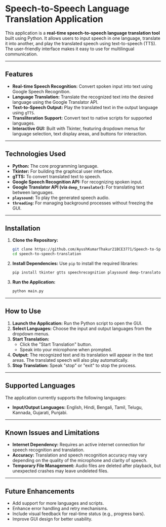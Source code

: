 # Speech-to-Speech Language Translation Application

This application is a **real-time speech-to-speech language translation tool** built using Python. It allows users to input speech in one language, translate it into another, and play the translated speech using text-to-speech (TTS). The user-friendly interface makes it easy to use for multilingual communication.

---

## Features

- **Real-time Speech Recognition:** Convert spoken input into text using Google Speech Recognition.
- **Language Translation:** Translate the recognized text into the desired language using the Google Translator API.
- **Text-to-Speech Output:** Play the translated text in the output language using `gTTS`.
- **Transliteration Support:** Convert text to native scripts for supported languages.
- **Interactive GUI:** Built with Tkinter, featuring dropdown menus for language selection, text display areas, and buttons for interaction.

---

## Technologies Used

- **Python:** The core programming language.
- **Tkinter:** For building the graphical user interface.
- **gTTS:** To convert translated text to speech.
- **Google Speech Recognition API:** For recognizing spoken input.
- **Google Translator API (via `deep_translator`):** For translating text between languages.
- **`playsound`:** To play the generated speech audio.
- **`threading`:** For managing background processes without freezing the GUI.

---

## Installation

1. **Clone the Repository:**
   ```bash
   git clone https://github.com/AyushKumarThakur21BCE3771/Speech-to-Speech-Language-Translation-Application.git
   cd speech-to-speech-translation
   ```

2. **Install Dependencies:**
   Use `pip` to install the required libraries:
   ```bash
   pip install tkinter gtts speechrecognition playsound deep-translator google-transliteration
   ```

3. **Run the Application:**
   ```bash
   python main.py
   ```

---

## How to Use

1. **Launch the Application:** Run the Python script to open the GUI.
2. **Select Languages:** Choose the input and output languages from the dropdown menus.
3. **Start Translation:**
   - Click the "Start Translation" button.
   - Speak into your microphone when prompted.
4. **Output:** The recognized text and its translation will appear in the text areas. The translated speech will also play automatically.
5. **Stop Translation:** Speak "stop" or "exit" to stop the process.

---

## Supported Languages

The application currently supports the following languages:
- **Input/Output Languages:** English, Hindi, Bengali, Tamil, Telugu, Kannada, Gujarati, Punjabi.

---

## Known Issues and Limitations

- **Internet Dependency:** Requires an active internet connection for speech recognition and translation.
- **Accuracy:** Translation and speech recognition accuracy may vary depending on the quality of the microphone and clarity of speech.
- **Temporary File Management:** Audio files are deleted after playback, but unexpected crashes may leave undeleted files.

---

## Future Enhancements

- Add support for more languages and scripts.
- Enhance error handling and retry mechanisms.
- Include visual feedback for real-time status (e.g., progress bars).
- Improve GUI design for better usability.
